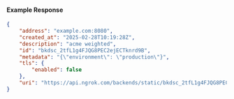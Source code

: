 <!-- Code generated for API Clients. DO NOT EDIT. -->

#### Example Response

```json
{
	"address": "example.com:8080",
	"created_at": "2025-02-28T10:19:28Z",
	"description": "acme weighted",
	"id": "bkdsc_2tfL1g4FJQG8PEC2ejECTknrd9B",
	"metadata": "{\"environment\": \"production\"}",
	"tls": {
		"enabled": false
	},
	"uri": "https://api.ngrok.com/backends/static/bkdsc_2tfL1g4FJQG8PEC2ejECTknrd9B"
}
```
